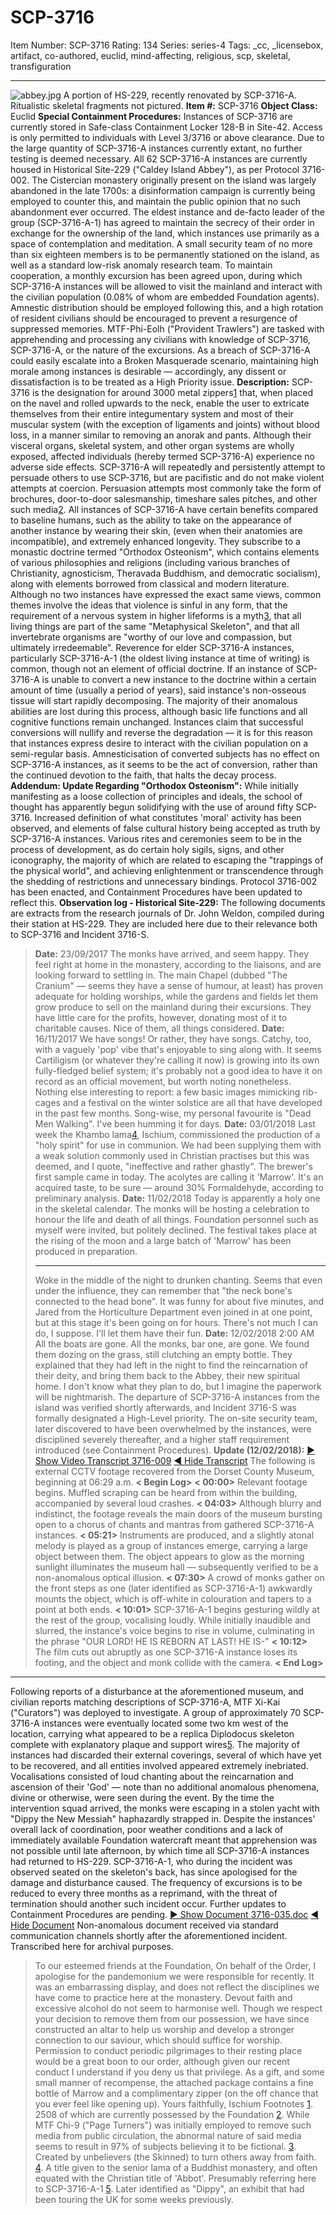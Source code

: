 # SCP-3716
Item Number: SCP-3716
Rating: 134
Series: series-4
Tags: _cc, _licensebox, artifact, co-authored, euclid, mind-affecting, religious, scp, skeletal, transfiguration

---

![abbey.jpg](https://scp-wiki.wdfiles.com/local--files/scp-3716/abbey.jpg)
A portion of HS-229, recently renovated by SCP-3716-A. Ritualistic skeletal fragments not pictured.
**Item #:** SCP-3716
**Object Class:** Euclid
**Special Containment Procedures:** Instances of SCP-3716 are currently stored in Safe-class Containment Locker 128-B in Site-42. Access is only permitted to individuals with Level 3/3716 or above clearance. Due to the large quantity of SCP-3716-A instances currently extant, no further testing is deemed necessary.
All 62 SCP-3716-A instances are currently housed in Historical Site-229 ("Caldey Island Abbey"), as per Protocol 3716-002. The Cistercian monastery originally present on the island was largely abandoned in the late 1700s: a disinformation campaign is currently being employed to counter this, and maintain the public opinion that no such abandonment ever occurred. The eldest instance and de-facto leader of the group (SCP-3716-A-1) has agreed to maintain the secrecy of their order in exchange for the ownership of the land, which instances use primarily as a space of contemplation and meditation. A small security team of no more than six eighteen members is to be permanently stationed on the island, as well as a standard low-risk anomaly research team.
To maintain cooperation, a monthly excursion has been agreed upon, during which SCP-3716-A instances will be allowed to visit the mainland and interact with the civilian population (0.08% of whom are embedded Foundation agents). Amnestic distribution should be employed following this, and a high rotation of resident civilians should be encouraged to prevent a resurgence of suppressed memories. MTF-Phi-Eolh ("Provident Trawlers") are tasked with apprehending and processing any civilians with knowledge of SCP-3716, SCP-3716-A, or the nature of the excursions.
As a breach of SCP-3716-A could easily escalate into a Broken Masquerade scenario, maintaining high morale among instances is desirable — accordingly, any dissent or dissatisfaction is to be treated as a High Priority issue.
**Description:** SCP-3716 is the designation for around 3000 metal zippers[1](javascript:;) that, when placed on the navel and rolled upwards to the neck, enable the user to extricate themselves from their entire integumentary system and most of their muscular system (with the exception of ligaments and joints) without blood loss, in a manner similar to removing an anorak and pants. Although their visceral organs, skeletal system, and other organ systems are wholly exposed, affected individuals (hereby termed SCP-3716-A) experience no adverse side effects.
SCP-3716-A will repeatedly and persistently attempt to persuade others to use SCP-3716, but are pacifistic and do not make violent attempts at coercion. Persuasion attempts most commonly take the form of brochures, door-to-door salesmanship, timeshare sales pitches, and other such media[2](javascript:;).
All instances of SCP-3716-A have certain benefits compared to baseline humans, such as the ability to take on the appearance of another instance by wearing their skin, (even when their anatomies are incompatible), and extremely enhanced longevity. They subscribe to a monastic doctrine termed "Orthodox Osteonism", which contains elements of various philosophies and religions (including various branches of Christianity, agnosticism, Theravada Buddhism, and democratic socialism), along with elements borrowed from classical and modern literature. Although no two instances have expressed the exact same views, common themes involve the ideas that violence is sinful in any form, that the requirement of a nervous system in higher lifeforms is a myth[3](javascript:;), that all living things are part of the same "Metaphysical Skeleton", and that all invertebrate organisms are "worthy of our love and compassion, but ultimately irredeemable". Reverence for elder SCP-3716-A instances, particularly SCP-3716-A-1 (the oldest living instance at time of writing) is common, though not an element of official doctrine.
If an instance of SCP-3716-A is unable to convert a new instance to the doctrine within a certain amount of time (usually a period of years), said instance's non-osseous tissue will start rapidly decomposing. The majority of their anomalous abilities are lost during this process, although basic life functions and all cognitive functions remain unchanged. Instances claim that successful conversions will nullify and reverse the degradation — it is for this reason that instances express desire to interact with the civilian population on a semi-regular basis. Amnesticisation of converted subjects has no effect on SCP-3716-A instances, as it seems to be the act of conversion, rather than the continued devotion to the faith, that halts the decay process.
**Addendum: Update Regarding "Orthodox Osteonism":** While initially manifesting as a loose collection of principles and ideals, the school of thought has apparently begun solidifying with the use of around fifty SCP-3716. Increased definition of what constitutes 'moral' activity has been observed, and elements of false cultural history being accepted as truth by SCP-3716-A instances. Various rites and ceremonies seem to be in the process of development, as do certain holy sigils, signs, and other iconography, the majority of which are related to escaping the "trappings of the physical world", and achieving enlightenment or transcendence through the shedding of restrictions and unnecessary bindings.
Protocol 3716-002 has been enacted, and Containment Procedures have been updated to reflect this.
**Observation log - Historical Site-229:** The following documents are extracts from the research journals of Dr. John Weldon, compiled during their station at HS-229. They are included here due to their relevance both to SCP-3716 and Incident 3716-S.
> **Date:** 23/09/2017
> The monks have arrived, and seem happy. They feel right at home in the monastery, according to the liaisons, and are looking forward to settling in. The main Chapel (dubbed "The Cranium" — seems they have a sense of humour, at least) has proven adequate for holding worships, while the gardens and fields let them grow produce to sell on the mainland during their excursions. They have little care for the profits, however, donating most of it to charitable causes. Nice of them, all things considered.
> **Date:** 16/11/2017
> We have songs! Or rather, they have songs. Catchy, too, with a vaguely 'pop' vibe that's enjoyable to sing along with. It seems Cartiligism (or whatever they're calling it now) is growing into its own fully-fledged belief system; it's probably not a good idea to have it on record as an official movement, but worth noting nonetheless.
> Nothing else interesting to report: a few basic images mimicking rib-cages and a festival on the winter solstice are all that have developed in the past few months.
> Song-wise, my personal favourite is "Dead Men Walking". I've been humming it for days.
> **Date:** 03/01/2018
> Last week the Khambo lama[4](javascript:;), Ischium, commissioned the production of a "holy spirit" for use in communion. We had been supplying them with a weak solution commonly used in Christian practises but this was deemed, and I quote, "ineffective and rather ghastly".
> The brewer's first sample came in today. The acolytes are calling it 'Marrow'. It's an acquired taste, to be sure — around 30% Formaldehyde, according to preliminary analysis.
> **Date:** 11/02/2018
> Today is apparently a holy one in the skeletal calendar. The monks will be hosting a celebration to honour the life and death of all things. Foundation personnel such as myself were invited, but politely declined.
> The festival takes place at the rising of the moon and a large batch of 'Marrow' has been produced in preparation.
> * * *
> Woke in the middle of the night to drunken chanting. Seems that even under the influence, they can remember that "the neck bone's connected to the head bone". It was funny for about five minutes, and Jared from the Horticulture Department even joined in at one point, but at this stage it's been going on for hours.
> There's not much I can do, I suppose. I'll let them have their fun.
> **Date:** 12/02/2018
> 2:00 AM
> All the boats are gone.
> All the monks, bar one, are gone.
> We found them dozing on the grass, still clutching an empty bottle. They explained that they had left in the night to find the reincarnation of their deity, and bring them back to the Abbey, their new spiritual home.
> I don't know what they plan to do, but I imagine the paperwork will be nightmarish.
The departure of SCP-3716-A instances from the island was verified shortly afterwards, and Incident 3716-S was formally designated a High-Level priority. The on-site security team, later discovered to have been overwhelmed by the instances, were disciplined severely thereafter, and a higher staff requirement introduced (see Containment Procedures).
**Update (12/02/2018):**
[► Show Video Transcript 3716-009](javascript:;)
[◄ Hide Transcript](javascript:;)
The following is external CCTV footage recovered from the Dorset County Museum, beginning at 06:29 a.m.
> **< Begin Log>**
> **< 00:00>** Relevant footage begins. Muffled scraping can be heard from within the building, accompanied by several loud crashes.
> **< 04:03>** Although blurry and indistinct, the footage reveals the main doors of the museum bursting open to a chorus of chants and mantras from gathered SCP-3716-A instances.
> **< 05:21>** Instruments are produced, and a slightly atonal melody is played as a group of instances emerge, carrying a large object between them. The object appears to glow as the morning sunlight illuminates the museum hall — subsequently verified to be a non-anomalous optical illusion.
> **< 07:30>** A crowd of monks gather on the front steps as one (later identified as SCP-3716-A-1) awkwardly mounts the object, which is off-white in colouration and tapers to a point at both ends.
> **< 10:01>** SCP-3716-A-1 begins gesturing wildly at the rest of the group, vocalising loudly. While initially inaudible and slurred, the instance's voice begins to rise in volume, culminating in the phrase "OUR LORD! HE IS REBORN AT LAST! HE IS-"
> **< 10:12>** The film cuts out abruptly as one SCP-3716-A instance loses its footing, and the object and monk collide with the camera.
> **< End Log>**
* * *
Following reports of a disturbance at the aforementioned museum, and civilian reports matching descriptions of SCP-3716-A, MTF Xi-Kai ("Curators") was deployed to investigate. A group of approximately 70 SCP-3716-A instances were eventually located some two km west of the location, carrying what appeared to be a replica Diplodocus skeleton complete with explanatory plaque and support wires[5](javascript:;). The majority of instances had discarded their external coverings, several of which have yet to be recovered, and all entities involved appeared extremely inebriated. Vocalisations consisted of loud chanting about the reincarnation and ascension of their 'God' — note than no additional anomalous phenomena, divine or otherwise, were seen during the event.
By the time the intervention squad arrived, the monks were escaping in a stolen yacht with "Dippy the New Messiah" haphazardly strapped in. Despite the instances' overall lack of coordination, poor weather conditions and a lack of immediately available Foundation watercraft meant that apprehension was not possible until late afternoon, by which time all SCP-3716-A instances had returned to HS-229.
SCP-3716-A-1, who during the incident was observed seated on the skeleton's back, has since apologised for the damage and disturbance caused. The frequency of excursions is to be reduced to every three months as a reprimand, with the threat of termination should another such incident occur. Further updates to Containment Procedures are pending.
[► Show Document 3716-035.doc](javascript:;)
[◄ Hide Document](javascript:;)
Non-anomalous document received via standard communication channels shortly after the aforementioned incident. Transcribed here for archival purposes.
> To our esteemed friends at the Foundation,
> On behalf of the Order, I apologise for the pandemonium we were responsible for recently. It was an embarrassing display, and does not reflect the disciplines we have come to practice here at the monastery. Devout faith and excessive alcohol do not seem to harmonise well.
> Though we respect your decision to remove them from our possession, we have since constructed an altar to help us worship and develop a stronger connection to our saviour, which should suffice for worship. Permission to conduct periodic pilgrimages to their resting place would be a great boon to our order, although given our recent conduct I understand if you deny us that privilege.
> As a gift, and some small manner of recompense, the attached package contains a fine bottle of Marrow and a complimentary zipper (on the off chance that you ever feel like opening up).
> Yours faithfully,
> Ischium
Footnotes
[1](javascript:;). 2508 of which are currently possessed by the Foundation
[2](javascript:;). While MTF Chi-9 ("Page Turners") was initially employed to remove such media from public circulation, the abnormal nature of said media seems to result in 97% of subjects believing it to be fictional.
[3](javascript:;). Created by unbelievers (the Skinned) to turn others away from faith.
[4](javascript:;). A title given to the senior lama of a Buddhist monastery, and often equated with the Christian title of 'Abbot'. Presumably referring here to SCP-3716-A-1
[5](javascript:;). Later identified as "Dippy", an exhibit that had been touring the UK for some weeks previously.